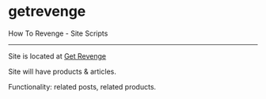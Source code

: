 getrevenge
==========

How To Revenge - Site Scripts

--------------

Site is located at <a href="http://howtorevenge.com">Get Revenge</a>

Site will have products & articles. 

Functionality: related posts, related products.
